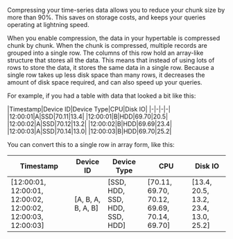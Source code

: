 Compressing your time-series data allows you to reduce your chunk size by more
than 90%. This saves on storage costs, and keeps your queries operating at
lightning speed.

When you enable compression, the data in your hypertable is compressed chunk by
chunk. When the chunk is compressed, multiple records are grouped into a single
row. The columns of this row hold an array-like structure that stores all the
data. This means that instead of using lots of rows to store the data, it stores
the same data in a single row. Because a single row takes up less disk space
than many rows, it decreases the amount of disk space required, and can also
speed up your queries.

For example, if you had a table with data that looked a bit like this:

|Timestamp|Device ID|Device Type|CPU|Disk IO|
|-|-|-|-|
|12:00:01|A|SSD|70.11|13.4|
|12:00:01|B|HDD|69.70|20.5|
|12:00:02|A|SSD|70.12|13.2|
|12:00:02|B|HDD|69.69|23.4|
|12:00:03|A|SSD|70.14|13.0|
|12:00:03|B|HDD|69.70|25.2|

You can convert this to a single row in array form, like this:

|Timestamp|Device ID|Device Type|CPU|Disk IO|
|-|-|-|-|-|
|[12:00:01, 12:00:01, 12:00:02, 12:00:02, 12:00:03, 12:00:03]|[A, B, A, B, A, B]|[SSD, HDD, SSD, HDD, SSD, HDD]|[70.11, 69.70, 70.12, 69.69, 70.14, 69.70]|[13.4, 20.5, 13.2, 23.4, 13.0, 25.2]|
